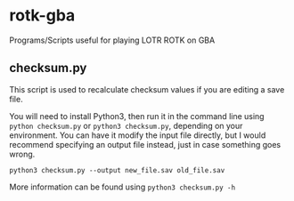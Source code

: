 # rotk-gba
Programs/Scripts useful for playing LOTR ROTK on GBA

## checksum.py

This script is used to recalculate checksum values if you are editing a save file.

You will need to install Python3, then run it in the command line using `python checksum.py`
or `python3 checksum.py`, depending on your environment.  You can have it modify the input file directly, but I would recommend specifying an output file instead, just in case something goes wrong.

`python3 checksum.py --output new_file.sav old_file.sav`

More information can be found using `python3 checksum.py -h`